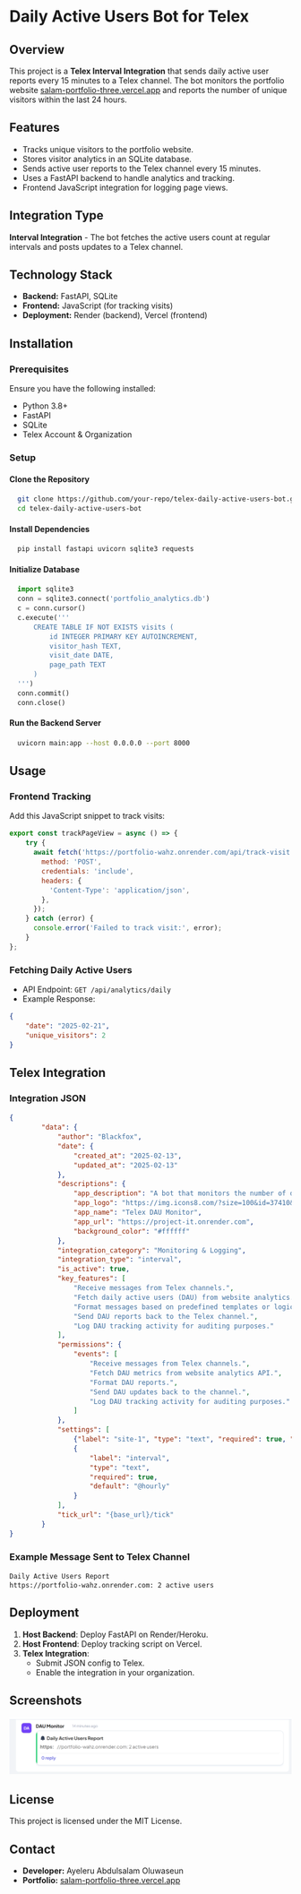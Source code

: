 # Daily Active Users Bot for Telex

## Overview
This project is a **Telex Interval Integration** that sends daily active user reports every 15 minutes to a Telex channel. The bot monitors the portfolio website [salam-portfolio-three.vercel.app](https://salam-portfolio-three.vercel.app/) and reports the number of unique visitors within the last 24 hours.

## Features
- Tracks unique visitors to the portfolio website.
- Stores visitor analytics in an SQLite database.
- Sends active user reports to the Telex channel every 15 minutes.
- Uses a FastAPI backend to handle analytics and tracking.
- Frontend JavaScript integration for logging page views.

## Integration Type
**Interval Integration** - The bot fetches the active users count at regular intervals and posts updates to a Telex channel.

## Technology Stack
- **Backend:** FastAPI, SQLite
- **Frontend:** JavaScript (for tracking visits)
- **Deployment:** Render (backend), Vercel (frontend)

## Installation
### Prerequisites
Ensure you have the following installed:
- Python 3.8+
- FastAPI
- SQLite
- Telex Account & Organization

### Setup
#### Clone the Repository
```sh
  git clone https://github.com/your-repo/telex-daily-active-users-bot.git
  cd telex-daily-active-users-bot
```
#### Install Dependencies
```sh
  pip install fastapi uvicorn sqlite3 requests
```
#### Initialize Database
```python
  import sqlite3
  conn = sqlite3.connect('portfolio_analytics.db')
  c = conn.cursor()
  c.execute('''
      CREATE TABLE IF NOT EXISTS visits (
          id INTEGER PRIMARY KEY AUTOINCREMENT,
          visitor_hash TEXT,
          visit_date DATE,
          page_path TEXT
      )
  ''')
  conn.commit()
  conn.close()
```
#### Run the Backend Server
```sh
  uvicorn main:app --host 0.0.0.0 --port 8000
```

## Usage
### Frontend Tracking
Add this JavaScript snippet to track visits:
```javascript
export const trackPageView = async () => {
    try {
      await fetch('https://portfolio-wahz.onrender.com/api/track-visit', {
        method: 'POST',
        credentials: 'include',
        headers: {
          'Content-Type': 'application/json',
        },
      });
    } catch (error) {
      console.error('Failed to track visit:', error);
    }
};
```
### Fetching Daily Active Users
- API Endpoint: `GET /api/analytics/daily`
- Example Response:
```json
{
    "date": "2025-02-21",
    "unique_visitors": 2
}
```

## Telex Integration
### Integration JSON
```json
{
        "data": {
            "author": "Blackfox",
            "date": {
                "created_at": "2025-02-13",
                "updated_at": "2025-02-13"
            },
            "descriptions": {
                "app_description": "A bot that monitors the number of daily active users (DAU) on a platform.",
                "app_logo": "https://img.icons8.com/?size=100&id=37410&format=png&color=000000",
                "app_name": "Telex DAU Monitor",
                "app_url": "https://project-it.onrender.com",
                "background_color": "#ffffff"
            },
            "integration_category": "Monitoring & Logging",
            "integration_type": "interval",
            "is_active": true,
            "key_features": [
                "Receive messages from Telex channels.",
                "Fetch daily active users (DAU) from website analytics.",
                "Format messages based on predefined templates or logic.",
                "Send DAU reports back to the Telex channel.",
                "Log DAU tracking activity for auditing purposes."
            ],
            "permissions": {
                "events": [
                    "Receive messages from Telex channels.",
                    "Fetch DAU metrics from website analytics API.",
                    "Format DAU reports.",
                    "Send DAU updates back to the channel.",
                    "Log DAU tracking activity for auditing purposes."
                ]
            },
            "settings": [
                {"label": "site-1", "type": "text", "required": true, "default": ""},
                {
                    "label": "interval",
                    "type": "text",
                    "required": true,
                    "default": "@hourly"
                }
            ],
            "tick_url": "{base_url}/tick"
        }
}
```
### Example Message Sent to Telex Channel
```
Daily Active Users Report
https://portfolio-wahz.onrender.com: 2 active users
```

## Deployment
1. **Host Backend**: Deploy FastAPI on Render/Heroku.
2. **Host Frontend**: Deploy tracking script on Vercel.
3. **Telex Integration**:
   - Submit JSON config to Telex.
   - Enable the integration in your organization.

## Screenshots
![Example Telex Report](example.png)


## License
This project is licensed under the MIT License.

## Contact
- **Developer:** Ayeleru Abdulsalam Oluwaseun
- **Portfolio:** [salam-portfolio-three.vercel.app](https://salam-portfolio-three.vercel.app/)

